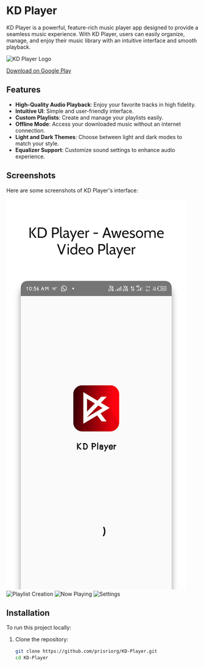 # KD Player

KD Player is a powerful, feature-rich music player app designed to provide a seamless music experience. With KD Player, users can easily organize, manage, and enjoy their music library with an intuitive interface and smooth playback.

![KD Player Logo](link-to-your-logo-if-available)

[Download on Google Play](https://play.google.com/store/apps/details?id=com.prisri.kdplayer)

## Features

- **High-Quality Audio Playback**: Enjoy your favorite tracks in high fidelity.
- **Intuitive UI**: Simple and user-friendly interface.
- **Custom Playlists**: Create and manage your playlists easily.
- **Offline Mode**: Access your downloaded music without an internet connection.
- **Light and Dark Themes**: Choose between light and dark modes to match your style.
- **Equalizer Support**: Customize sound settings to enhance audio experience.

## Screenshots

Here are some screenshots of KD Player's interface:

![Home Screen](https://raw.githubusercontent.com/prisriorg/KD-Player/refs/heads/main/screenshort/1.webp)
![Playlist Creation](screenshot/2.webp)
![Now Playing](screenshot/3.webp)
![Settings](screenshot/4.webp)

## Installation

To run this project locally:

1. Clone the repository:
   ```bash
   git clone https://github.com/prisriorg/KD-Player.git
   cd KD-Player
